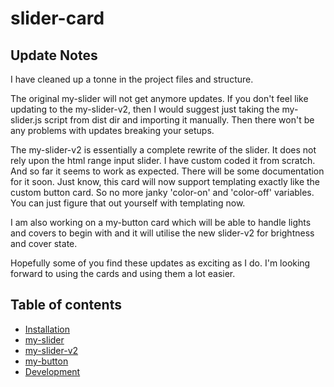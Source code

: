 # slider-card

## Update Notes

I have cleaned up a tonne in the project files and structure.

The original my-slider will not get anymore updates. If you don't feel like updating to the my-slider-v2, then I would suggest just taking the my-slider.js script from dist dir and importing it manually. Then there won't be any problems with updates breaking your setups.

The my-slider-v2 is essentially a complete rewrite of the slider. It does not rely upon the html range input slider. I have custom coded it from scratch. And so far it seems to work as expected. There will be some documentation for it soon. Just know, this card will now support templating exactly like the custom button card. So no more janky 'color-on' and 'color-off' variables. You can just figure that out yourself with templating now.

I am also working on a my-button card which will be able to handle lights and covers to begin with and it will utilise the new slider-v2 for brightness and cover state.

Hopefully some of you find these updates as exciting as I do. I'm looking forward to using the cards and using them a lot easier.


## Table of contents
- [Installation](/other/docs/installation.md)
- [my-slider](/other/docs/slider.md)
- [my-slider-v2](/other/docs/slider-v2.md)
- [my-button](/other/docs/button.md)
- [Development](/other/docs/dev.md)